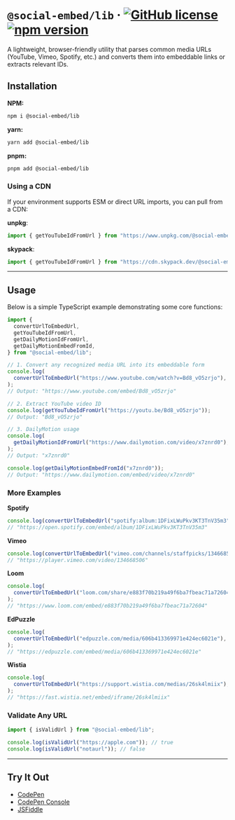 # `@social-embed/lib` &middot; [![GitHub license](https://img.shields.io/badge/license-MIT-blue.svg)](https://github.com/social-embed/social-embed/blob/master/LICENSE) [![npm version](https://img.shields.io/npm/v/@social-embed/lib.svg?style=flat)](https://www.npmjs.com/package/@social-embed/lib)

A lightweight, browser-friendly utility that parses common media URLs (YouTube, Vimeo, Spotify, etc.) and converts them into embeddable links or extracts relevant IDs.

## Installation

**NPM:**

```bash
npm i @social-embed/lib
```

**yarn:**

```bash
yarn add @social-embed/lib
```

**pnpm:**

```bash
pnpm add @social-embed/lib
```

### Using a CDN

If your environment supports ESM or direct URL imports, you can pull from a CDN:

**unpkg**:

```typescript
import { getYouTubeIdFromUrl } from "https://www.unpkg.com/@social-embed/lib?module";
```

**skypack**:

```typescript
import { getYouTubeIdFromUrl } from "https://cdn.skypack.dev/@social-embed/lib";
```

---

## Usage

Below is a simple TypeScript example demonstrating some core functions:

```typescript
import {
  convertUrlToEmbedUrl,
  getYouTubeIdFromUrl,
  getDailyMotionIdFromUrl,
  getDailyMotionEmbedFromId,
} from "@social-embed/lib";

// 1. Convert any recognized media URL into its embeddable form
console.log(
  convertUrlToEmbedUrl("https://www.youtube.com/watch?v=Bd8_vO5zrjo"),
);
// Output: "https://www.youtube.com/embed/Bd8_vO5zrjo"

// 2. Extract YouTube video ID
console.log(getYouTubeIdFromUrl("https://youtu.be/Bd8_vO5zrjo"));
// Output: "Bd8_vO5zrjo"

// 3. DailyMotion usage
console.log(
  getDailyMotionIdFromUrl("https://www.dailymotion.com/video/x7znrd0"),
);
// Output: "x7znrd0"

console.log(getDailyMotionEmbedFromId("x7znrd0"));
// Output: "https://www.dailymotion.com/embed/video/x7znrd0"
```

### More Examples

**Spotify**

```typescript
console.log(convertUrlToEmbedUrl("spotify:album:1DFixLWuPkv3KT3TnV35m3"));
// "https://open.spotify.com/embed/album/1DFixLWuPkv3KT3TnV35m3"
```

**Vimeo**

```typescript
console.log(convertUrlToEmbedUrl("vimeo.com/channels/staffpicks/134668506"));
// "https://player.vimeo.com/video/134668506"
```

**Loom**

```typescript
console.log(
  convertUrlToEmbedUrl("loom.com/share/e883f70b219a49f6ba7fbeac71a72604"),
);
// "https://www.loom.com/embed/e883f70b219a49f6ba7fbeac71a72604"
```

**EdPuzzle**

```typescript
console.log(
  convertUrlToEmbedUrl("edpuzzle.com/media/606b413369971e424ec6021e"),
);
// "https://edpuzzle.com/embed/media/606b413369971e424ec6021e"
```

**Wistia**

```typescript
console.log(
  convertUrlToEmbedUrl("https://support.wistia.com/medias/26sk4lmiix"),
);
// "https://fast.wistia.net/embed/iframe/26sk4lmiix"
```

### Validate Any URL

```typescript
import { isValidUrl } from "@social-embed/lib";

console.log(isValidUrl("https://apple.com")); // true
console.log(isValidUrl("notaurl")); // false
```

---

## Try It Out

- [CodePen][codepen]
- [CodePen Console][codepen console]
- [JSFiddle][jsfiddle]

[codepen]: https://codepen.io/attachment/pen/VwPPrNq
[codepen console]: https://codepen.io/attachment/pen/poRRpdp?editors=0010
[jsfiddle]: https://jsfiddle.net/gitpull/pcLagbsm/
